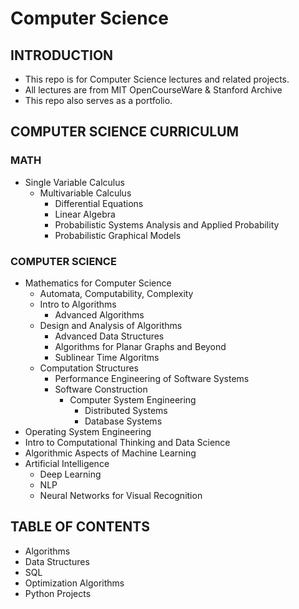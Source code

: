 # Computer Science

## INTRODUCTION
  * This repo is for Computer Science lectures and related projects. 
  * All lectures are from MIT OpenCourseWare & Stanford Archive
  * This repo also serves as a portfolio.
  
## COMPUTER SCIENCE CURRICULUM

### MATH
  * Single Variable Calculus
    * Multivariable Calculus
      * Differential Equations
      * Linear Algebra
      * Probabilistic Systems Analysis and Applied Probability
      * Probabilistic Graphical Models
      
### COMPUTER SCIENCE
  * Mathematics for Computer Science
    * Automata, Computability, Complexity
    * Intro to Algorithms
      * Advanced Algorithms
    * Design and Analysis of Algorithms
      * Advanced Data Structures
      * Algorithms for Planar Graphs and Beyond
      * Sublinear Time Algoritms
    * Computation Structures
      * Performance Engineering of Software Systems
      * Software Construction
        * Computer System Engineering
          * Distributed Systems
          * Database Systems       
  * Operating System Engineering
  * Intro to Computational Thinking and Data Science
  * Algorithmic Aspects of Machine Learning
  * Artificial Intelligence
    * Deep Learning
    * NLP
    * Neural Networks for Visual Recognition
      
## TABLE OF CONTENTS
  * Algorithms
  * Data Structures
  * SQL
  * Optimization Algorithms
  * Python Projects
